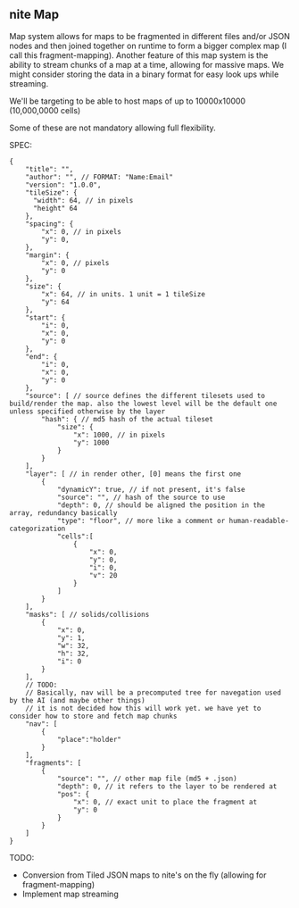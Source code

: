 nite Map
--------


Map system allows for maps to be fragmented in different files and/or JSON nodes and then joined together on runtime to form a bigger complex map (I call this fragment-mapping).
Another feature of this map system is the ability to stream chunks of a map at a time, allowing for massive maps. We might consider storing the data in a binary format for easy look ups while
streaming.

We'll be targeting to be able to host maps of up to 10000x10000 (10,000,0000 cells)

Some of these are not mandatory allowing full flexibility.

SPEC:
```
{
    "title": "",
    "author": "", // FORMAT: "Name:Email"
    "version": "1.0.0",
    "tileSize": {
      "width": 64, // in pixels
      "height" 64
    },
    "spacing": {
        "x": 0, // in pixels
        "y": 0,
    },
    "margin": {
        "x": 0, // pixels
        "y": 0
    },
    "size": {
        "x": 64, // in units. 1 unit = 1 tileSize
        "y": 64
    },
    "start": {
        "i": 0,
        "x": 0,
        "y": 0
    },
    "end": {
        "i": 0,
        "x": 0,
        "y": 0
    },    
    "source": [ // source defines the different tilesets used to build/render the map. also the lowest level will be the default one unless specified otherwise by the layer
        "hash": { // md5 hash of the actual tileset
            "size": {
                "x": 1000, // in pixels
                "y": 1000
            }
        }
    ],
    "layer": [ // in render other, [0] means the first one
        {
            "dynamicY": true, // if not present, it's false
            "source": "", // hash of the source to use
            "depth": 0, // should be aligned the position in the array, redundancy basically
            "type": "floor", // more like a comment or human-readable-categorization
            "cells":[
                {
                    "x": 0,
                    "y": 0,
                    "i": 0,
                    "v": 20
                }                
            ]            
        }
    ],
    "masks": [ // solids/collisions
        {
            "x": 0,
            "y": 1,
            "w": 32,
            "h": 32,
            "i": 0            
        }
    ],
    // TODO:
    // Basically, nav will be a precomputed tree for navegation used by the AI (and maybe other things)
    // it is not decided how this will work yet. we have yet to consider how to store and fetch map chunks
    "nav": [
        {
            "place":"holder"
        }
    ],
    "fragments": [
        {
            "source": "", // other map file (md5 + .json)
            "depth": 0, // it refers to the layer to be rendered at
            "pos": {
                "x": 0, // exact unit to place the fragment at
                "y": 0
            }
        }
    ]
}
```
TODO:
- Conversion from Tiled JSON maps to nite's on the fly (allowing for fragment-mapping)
- Implement map streaming